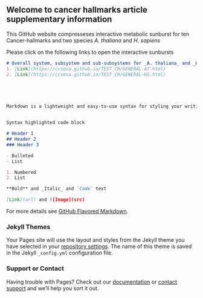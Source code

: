 ## Welcome to cancer hallmarks article supplementary information

This GitHub website compresseses interactive metabolic sunburst for ten Cancer-hallmarks and two species _A. thaliana_ and _H. sapiens_

Please click on the following links to open the interactive sunbursts


```markdown
# Overall system, subsystem and sub-subsystems for _A. thaliana_ and _H. sapiens_ respectively
1. [Link](https://ccsosa.github.io/TEST_CH/GENERAL-AT.html)
2. [Link](https://ccsosa.github.io/TEST_CH/GENERAL-HS.html)





Markdown is a lightweight and easy-to-use syntax for styling your writing. It includes conventions for


Syntax highlighted code block

# Header 1
## Header 2
### Header 3

- Bulleted
- List

1. Numbered
2. List

**Bold** and _Italic_ and `Code` text

[Link](url) and ![Image](src)
```

For more details see [GitHub Flavored Markdown](https://guides.github.com/features/mastering-markdown/).

### Jekyll Themes

Your Pages site will use the layout and styles from the Jekyll theme you have selected in your [repository settings](https://github.com/ccsosa/TEST_CH/settings/pages). The name of this theme is saved in the Jekyll `_config.yml` configuration file.

### Support or Contact

Having trouble with Pages? Check out our [documentation](https://docs.github.com/categories/github-pages-basics/) or [contact support](https://support.github.com/contact) and we’ll help you sort it out.
